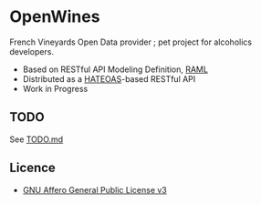 OpenWines
=========

French Vineyards Open Data provider ; pet project for alcoholics developers.


- Based on RESTful API Modeling Definition, [RAML](http://raml.org/)
- Distributed as a [HATEOAS](http://en.wikipedia.org/wiki/HATEOAS)-based RESTful API
- Work in Progress
 

## TODO

See [TODO.md](TODO.md)


## Licence

- [GNU Affero General Public License v3](https://www.gnu.org/licenses/agpl-3.0.txt)
